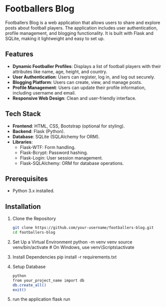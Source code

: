 # Footballers Blog

Footballers Blog is a web application that allows users to share and explore posts about football players. The application includes user authentication, profile management, and blogging functionality. It is built with Flask and SQLite, making it lightweight and easy to set up.

## Features
- **Dynamic Footballer Profiles**: Displays a list of football players with their attributes like name, age, height, and country.
- **User Authentication**: Users can register, log in, and log out securely.
- **Blogging Platform**: Users can create, view, and manage posts.
- **Profile Management**: Users can update their profile information, including username and email.
- **Responsive Web Design**: Clean and user-friendly interface.

## Tech Stack
- **Frontend**: HTML, CSS, Bootstrap (optional for styling).
- **Backend**: Flask (Python).
- **Database**: SQLite (SQLAlchemy for ORM).
- **Libraries**:
  - Flask-WTF: Form handling.
  - Flask-Bcrypt: Password hashing.
  - Flask-Login: User session management.
  - Flask-SQLAlchemy: ORM for database operations.

## Prerequisites
- Python 3.x installed.

## Installation

1. Clone the Repository
   ```bash
   git clone https://github.com/your-username/footballers-blog.git
   cd footballers-blog

2. Set Up a Virtual Environment
   python -m venv venv
   source venv/bin/activate  # On Windows, use venv\Scripts\activate

3. Install Dependencies
   pip install -r requirements.txt

4. Setup Database
   ```bash
   python
   from your_project_name import db
   db.create_all()
   exit()

5. run the application
   flask run






 
 
